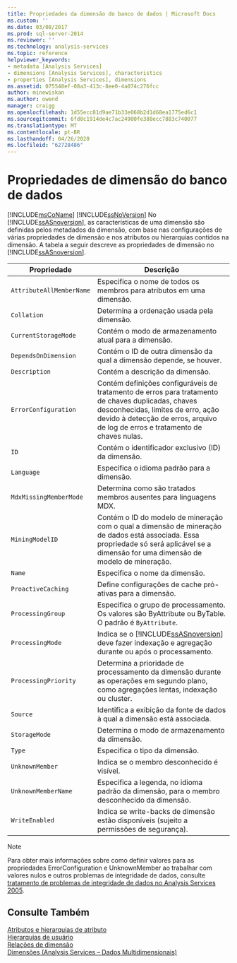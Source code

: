 ```yaml
---
title: Propriedades da dimensão do banco de dados | Microsoft Docs
ms.custom: ''
ms.date: 03/08/2017
ms.prod: sql-server-2014
ms.reviewer: ''
ms.technology: analysis-services
ms.topic: reference
helpviewer_keywords:
- metadata [Analysis Services]
- dimensions [Analysis Services], characteristics
- properties [Analysis Services], dimensions
ms.assetid: 075548ef-08a3-413c-8ee0-4a074c276fcc
author: minewiskan
ms.author: owend
manager: craigg
ms.openlocfilehash: 1d55ecc81d9ae71b33e068b2d1d68ea1775ed6c1
ms.sourcegitcommit: 6fd8c1914de4c7ac24900fe388ecc7883c740077
ms.translationtype: MT
ms.contentlocale: pt-BR
ms.lasthandoff: 04/26/2020
ms.locfileid: "62728486"
---
```

# <a name="database-dimension-properties"></a>Propriedades de dimensão do banco de dados
  [!INCLUDE[msCoName](../../includes/msconame-md.md)] [!INCLUDE[ssNoVersion](../../includes/ssnoversion-md.md)] No [!INCLUDE[ssASnoversion](../../includes/ssasnoversion-md.md)], as características de uma dimensão são definidas pelos metadados da dimensão, com base nas configurações de várias propriedades de dimensão e nos atributos ou hierarquias contidos na dimensão. A tabela a seguir descreve as propriedades de dimensão no [!INCLUDE[ssASnoversion](../../includes/ssasnoversion-md.md)].  
  
|Propriedade|Descrição|  
|--------------|-----------------|  
|`AttributeAllMemberName`|Especifica o nome de todos os membros para atributos em uma dimensão.|  
|`Collation`|Determina a ordenação usada pela dimensão.|  
|`CurrentStorageMode`|Contém o modo de armazenamento atual para a dimensão.|  
|`DependsOnDimension`|Contém o ID de outra dimensão da qual a dimensão depende, se houver.|  
|`Description`|Contém a descrição da dimensão.|  
|`ErrorConfiguration`|Contém definições configuráveis de tratamento de erros para tratamento de chaves duplicadas, chaves desconhecidas, limites de erro, ação devido à detecção de erros, arquivo de log de erros e tratamento de chaves nulas.|  
|`ID`|Contém o identificador exclusivo (ID) da dimensão.|  
|`Language`|Especifica o idioma padrão para a dimensão.|  
|`MdxMissingMemberMode`|Determina como são tratados membros ausentes para linguagens MDX.|  
|`MiningModelID`|Contém o ID do modelo de mineração com o qual a dimensão de mineração de dados está associada. Essa propriedade só será aplicável se a dimensão for uma dimensão de modelo de mineração.|  
|`Name`|Especifica o nome da dimensão.|  
|`ProactiveCaching`|Define configurações de cache pró-ativas para a dimensão.|  
|`ProcessingGroup`|Especifica o grupo de processamento. Os valores são ByAttribute ou ByTable. O padrão é `ByAttribute`.|  
|`ProcessingMode`|Indica se o [!INCLUDE[ssASnoversion](../../includes/ssasnoversion-md.md)] deve fazer indexação e agregação durante ou após o processamento.|  
|`ProcessingPriority`|Determina a prioridade de processamento da dimensão durante as operações em segundo plano, como agregações lentas, indexação ou cluster.|  
|`Source`|Identifica a exibição da fonte de dados à qual a dimensão está associada.|  
|`StorageMode`|Determina o modo de armazenamento da dimensão.|  
|`Type`|Especifica o tipo da dimensão.|  
|`UnknownMember`|Indica se o membro desconhecido é visível.|  
|`UnknownMemberName`|Especifica a legenda, no idioma padrão da dimensão, para o membro desconhecido da dimensão.|  
|`WriteEnabled`|Indica se write-backs de dimensão estão disponíveis (sujeito a permissões de segurança).|  
  
> [!NOTE]  
>  Para obter mais informações sobre como definir valores para as propriedades ErrorConfiguration e UnknownMember ao trabalhar com valores nulos e outros problemas de integridade de dados, consulte [tratamento de problemas de integridade de dados no Analysis Services 2005](https://go.microsoft.com/fwlink/?LinkId=81891).  
  
## <a name="see-also"></a>Consulte Também  
 [Atributos e hierarquias de atributo](attributes-and-attribute-hierarchies.md)   
 [Hierarquias de usuário](user-hierarchies.md)   
 [Relações de dimensão](../multidimensional-models-olap-logical-cube-objects/dimension-relationships.md)   
 [Dimensões &#40;Analysis Services – Dados Multidimensionais&#41;](dimensions-analysis-services-multidimensional-data.md)  
  
  
